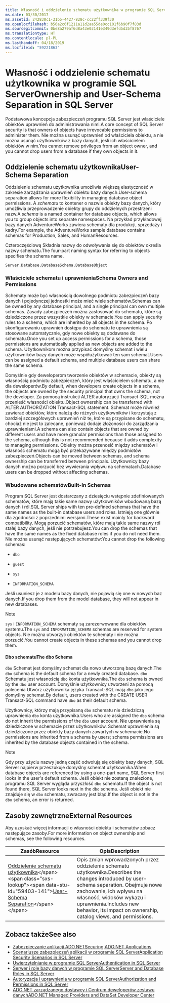 ```yaml
---
title: Własność i oddzielenie schematu użytkownika w programie SQL Server
ms.date: 03/30/2017
ms.assetid: 242830c1-31b5-4427-828c-cc22ff339f30
ms.openlocfilehash: b56a2c6f1211a11d2aa55de0cc101f6b90f7f83d
ms.sourcegitcommit: 0be8a279af6d8a43e03141e349d3efd5d35f8767
ms.translationtype: HT
ms.contentlocale: pl-PL
ms.lasthandoff: 04/18/2019
ms.locfileid: "59221863"
---
```

# <a name="ownership-and-user-schema-separation-in-sql-server"></a><span data-ttu-id="59403-102">Własność i oddzielenie schematu użytkownika w programie SQL Server</span><span class="sxs-lookup"><span data-stu-id="59403-102">Ownership and User-Schema Separation in SQL Server</span></span>
<span data-ttu-id="59403-103">Podstawowa koncepcja zabezpieczeń programu SQL Server jest właściciele obiektów uprawnień do administrowania nimi.</span><span class="sxs-lookup"><span data-stu-id="59403-103">A core concept of SQL Server security is that owners of objects have irrevocable permissions to administer them.</span></span> <span data-ttu-id="59403-104">Nie można usunąć uprawnień od właściciela obiektu, a nie można usunąć użytkowników z bazy danych, jeśli ich właścicielem obiektów w nim.</span><span class="sxs-lookup"><span data-stu-id="59403-104">You cannot remove privileges from an object owner, and you cannot drop users from a database if they own objects in it.</span></span>  
  
## <a name="user-schema-separation"></a><span data-ttu-id="59403-105">Oddzielenie schematu użytkownika</span><span class="sxs-lookup"><span data-stu-id="59403-105">User-Schema Separation</span></span>  
 <span data-ttu-id="59403-106">Oddzielenie schematu użytkownika umożliwia większą elastyczność w zakresie zarządzania uprawnień obiektu bazy danych.</span><span class="sxs-lookup"><span data-stu-id="59403-106">User-schema separation allows for more flexibility in managing database object permissions.</span></span> <span data-ttu-id="59403-107">A *schematu* to kontener o nazwie obiekty bazy danych, który umożliwia przeprowadzenie obiekty grupy do oddzielnych przestrzeni nazw.</span><span class="sxs-lookup"><span data-stu-id="59403-107">A *schema* is a named container for database objects, which allows you to group objects into separate namespaces.</span></span> <span data-ttu-id="59403-108">Na przykład przykładowej bazy danych AdventureWorks zawiera schematy dla produkcji, sprzedaży i kadry.</span><span class="sxs-lookup"><span data-stu-id="59403-108">For example, the AdventureWorks sample database contains schemas for Production, Sales, and HumanResources.</span></span>  
  
 <span data-ttu-id="59403-109">Czteroczęściową Składnia nazwy do odwoływania się do obiektów określa nazwy schematu.</span><span class="sxs-lookup"><span data-stu-id="59403-109">The four-part naming syntax for referring to objects specifies the schema name.</span></span>  
  
```  
Server.Database.DatabaseSchema.DatabaseObject  
```  
  
### <a name="schema-owners-and-permissions"></a><span data-ttu-id="59403-110">Właściciele schematu i uprawnienia</span><span class="sxs-lookup"><span data-stu-id="59403-110">Schema Owners and Permissions</span></span>  
 <span data-ttu-id="59403-111">Schematy może być własnością dowolnego podmiotu zabezpieczeń bazy danych i pojedynczej jednostki może mieć wiele schematów.</span><span class="sxs-lookup"><span data-stu-id="59403-111">Schemas can be owned by any database principal, and a single principal can own multiple schemas.</span></span> <span data-ttu-id="59403-112">Zasady zabezpieczeń można zastosować do schematu, które są dziedziczone przez wszystkie obiekty w schemacie.</span><span class="sxs-lookup"><span data-stu-id="59403-112">You can apply security rules to a schema, which are inherited by all objects in the schema.</span></span> <span data-ttu-id="59403-113">Po skonfigurowaniu uprawnień dostępu do schematu te uprawnienia są stosowane automatycznie, gdy nowe obiekty są dodawane do schematu.</span><span class="sxs-lookup"><span data-stu-id="59403-113">Once you set up access permissions for a schema, those permissions are automatically applied as new objects are added to the schema.</span></span> <span data-ttu-id="59403-114">Użytkownikom można przypisać domyślny schemat i wielu użytkowników bazy danych może współużytkować ten sam schemat.</span><span class="sxs-lookup"><span data-stu-id="59403-114">Users can be assigned a default schema, and multiple database users can share the same schema.</span></span>  
  
 <span data-ttu-id="59403-115">Domyślnie gdy deweloperom tworzenie obiektów w schemacie, obiekty są własnością podmiotu zabezpieczeń, który jest właścicielem schematu, a nie dla deweloperów.</span><span class="sxs-lookup"><span data-stu-id="59403-115">By default, when developers create objects in a schema, the objects are owned by the security principal that owns the schema, not the developer.</span></span> <span data-ttu-id="59403-116">Za pomocą instrukcji ALTER autoryzacji Transact-SQL można przenieść własności obiektu.</span><span class="sxs-lookup"><span data-stu-id="59403-116">Object ownership can be transferred with ALTER AUTHORIZATION Transact-SQL statement.</span></span> <span data-ttu-id="59403-117">Schemat może również zawierać obiektów, które należą do różnych użytkowników i korzystają z bardziej szczegółowych uprawnień niż te, które są przypisane do schematu, chociaż nie jest to zalecane, ponieważ dodaje złożoności do zarządzania uprawnieniami.</span><span class="sxs-lookup"><span data-stu-id="59403-117">A schema can also contain objects that are owned by different users and have more granular permissions than those assigned to the schema, although this is not recommended because it adds complexity to managing permissions.</span></span> <span data-ttu-id="59403-118">Obiekty można przenosić między schematów i własność schematu mogą być przekazywane między podmiotów zabezpieczeń.</span><span class="sxs-lookup"><span data-stu-id="59403-118">Objects can be moved between schemas, and schema ownership can be transferred between principals.</span></span> <span data-ttu-id="59403-119">Użytkownicy bazy danych można porzucić bez wywierania wpływu na schematach.</span><span class="sxs-lookup"><span data-stu-id="59403-119">Database users can be dropped without affecting schemas.</span></span>  
  
### <a name="built-in-schemas"></a><span data-ttu-id="59403-120">Wbudowane schematów</span><span class="sxs-lookup"><span data-stu-id="59403-120">Built-In Schemas</span></span>  
 <span data-ttu-id="59403-121">Program SQL Server jest dostarczany z dziesięciu wstępnie zdefiniowanych schematów, które mają takie same nazwy użytkowników wbudowaną bazą danych i ról.</span><span class="sxs-lookup"><span data-stu-id="59403-121">SQL Server ships with ten pre-defined schemas that have the same names as the built-in database users and roles.</span></span> <span data-ttu-id="59403-122">Istnieją one głównie dla zgodności z poprzednimi wersjami.</span><span class="sxs-lookup"><span data-stu-id="59403-122">These exist mainly for backward compatibility.</span></span> <span data-ttu-id="59403-123">Mogą porzucić schematów, które mają takie same nazwy ról stałej bazy danych, jeśli nie potrzebujesz.</span><span class="sxs-lookup"><span data-stu-id="59403-123">You can drop the schemas that have the same names as the fixed database roles if you do not need them.</span></span> <span data-ttu-id="59403-124">Nie można usunąć następujących schematów:</span><span class="sxs-lookup"><span data-stu-id="59403-124">You cannot drop the following schemas:</span></span>  
  
-   `dbo`  
  
-   `guest`  
  
-   `sys`  
  
-   `INFORMATION_SCHEMA`  
  
 <span data-ttu-id="59403-125">Jeśli usuniesz je z modelu bazy danych, nie pojawią się one w nowych baz danych.</span><span class="sxs-lookup"><span data-stu-id="59403-125">If you drop them from the model database, they will not appear in new databases.</span></span>  
  
> [!NOTE]
>  <span data-ttu-id="59403-126">`sys` i `INFORMATION_SCHEMA` schematy są zarezerwowane dla obiektów systemu.</span><span class="sxs-lookup"><span data-stu-id="59403-126">The `sys` and `INFORMATION_SCHEMA` schemas are reserved for system objects.</span></span> <span data-ttu-id="59403-127">Nie można utworzyć obiektów te schematy i nie można porzucić.</span><span class="sxs-lookup"><span data-stu-id="59403-127">You cannot create objects in these schemas and you cannot drop them.</span></span>  
  
#### <a name="the-dbo-schema"></a><span data-ttu-id="59403-128">Dbo schematu</span><span class="sxs-lookup"><span data-stu-id="59403-128">The dbo Schema</span></span>  
 <span data-ttu-id="59403-129">`dbo` Schemat jest domyślny schemat dla nowo utworzoną bazę danych.</span><span class="sxs-lookup"><span data-stu-id="59403-129">The `dbo` schema is the default schema for a newly created database.</span></span> <span data-ttu-id="59403-130">`dbo` Schematu jest własnością `dbo` konta użytkownika.</span><span class="sxs-lookup"><span data-stu-id="59403-130">The `dbo` schema is owned by the `dbo` user account.</span></span> <span data-ttu-id="59403-131">Domyślnie użytkownicy utworzeni za pomocą polecenia Utwórz użytkownika języka Transact-SQL mają `dbo` jako jego domyślny schemat.</span><span class="sxs-lookup"><span data-stu-id="59403-131">By default, users created with the CREATE USER Transact-SQL command have `dbo` as their default schema.</span></span>  
  
 <span data-ttu-id="59403-132">Użytkownicy, którzy mają przypisaną `dbo` schematu nie dziedziczą uprawnienia `dbo` konta użytkownika.</span><span class="sxs-lookup"><span data-stu-id="59403-132">Users who are assigned the `dbo` schema do not inherit the permissions of the `dbo` user account.</span></span> <span data-ttu-id="59403-133">Nie uprawnienia są dziedziczone w schemacie przez użytkowników. Schemat uprawnienia są dziedziczone przez obiekty bazy danych zawartych w schemacie.</span><span class="sxs-lookup"><span data-stu-id="59403-133">No permissions are inherited from a schema by users; schema permissions are inherited by the database objects contained in the schema.</span></span>  
  
> [!NOTE]
>  <span data-ttu-id="59403-134">Gdy przy użyciu nazwy jedną część odwołują się obiekty bazy danych, SQL Server najpierw przeszukuje domyślny schemat użytkownika.</span><span class="sxs-lookup"><span data-stu-id="59403-134">When database objects are referenced by using a one-part name, SQL Server first looks in the user's default schema.</span></span> <span data-ttu-id="59403-135">Jeśli obiekt nie zostaną znalezione, programu SQL Server wygląda przyszłość `dbo` schematu.</span><span class="sxs-lookup"><span data-stu-id="59403-135">If the object is not found there, SQL Server looks next in the `dbo` schema.</span></span> <span data-ttu-id="59403-136">Jeśli obiekt nie znajduje się w `dbo` schematu, zwracany jest błąd.</span><span class="sxs-lookup"><span data-stu-id="59403-136">If the object is not in the `dbo` schema, an error is returned.</span></span>  
  
## <a name="external-resources"></a><span data-ttu-id="59403-137">Zasoby zewnętrzne</span><span class="sxs-lookup"><span data-stu-id="59403-137">External Resources</span></span>  
 <span data-ttu-id="59403-138">Aby uzyskać więcej informacji o własności obiektu i schematów zobacz następujące zasoby.</span><span class="sxs-lookup"><span data-stu-id="59403-138">For more information on object ownership and schemas, see the following resources.</span></span>  
  
|<span data-ttu-id="59403-139">Zasób</span><span class="sxs-lookup"><span data-stu-id="59403-139">Resource</span></span>|<span data-ttu-id="59403-140">Opis</span><span class="sxs-lookup"><span data-stu-id="59403-140">Description</span></span>|  
|--------------|-----------------|  
|<span data-ttu-id="59403-141">[Oddzielenie schematu użytkownika](https://docs.microsoft.com/previous-versions/sql/sql-server-2008-r2/ms190387(v=sql.105))</span><span class="sxs-lookup"><span data-stu-id="59403-141">[User-Schema Separation](https://docs.microsoft.com/previous-versions/sql/sql-server-2008-r2/ms190387(v=sql.105))</span></span>|<span data-ttu-id="59403-142">Opis zmian wprowadzonych przez oddzielenie schematu użytkownika.</span><span class="sxs-lookup"><span data-stu-id="59403-142">Describes the changes introduced by user-schema separation.</span></span> <span data-ttu-id="59403-143">Obejmuje nowe zachowanie, ich wpływu na własność, widoków wykazu i uprawnienia.</span><span class="sxs-lookup"><span data-stu-id="59403-143">Includes new behavior, its impact on ownership, catalog views, and permissions.</span></span>|  
  
## <a name="see-also"></a><span data-ttu-id="59403-144">Zobacz także</span><span class="sxs-lookup"><span data-stu-id="59403-144">See also</span></span>

- [<span data-ttu-id="59403-145">Zabezpieczanie aplikacji ADO.NET</span><span class="sxs-lookup"><span data-stu-id="59403-145">Securing ADO.NET Applications</span></span>](../../../../../docs/framework/data/adonet/securing-ado-net-applications.md)
- [<span data-ttu-id="59403-146">Scenariusze zabezpieczeń aplikacji w programie SQL Server</span><span class="sxs-lookup"><span data-stu-id="59403-146">Application Security Scenarios in SQL Server</span></span>](../../../../../docs/framework/data/adonet/sql/application-security-scenarios-in-sql-server.md)
- [<span data-ttu-id="59403-147">Uwierzytelnianie w programie SQL Server</span><span class="sxs-lookup"><span data-stu-id="59403-147">Authentication in SQL Server</span></span>](../../../../../docs/framework/data/adonet/sql/authentication-in-sql-server.md)
- [<span data-ttu-id="59403-148">Serwer i role bazy danych w programie SQL Server</span><span class="sxs-lookup"><span data-stu-id="59403-148">Server and Database Roles in SQL Server</span></span>](../../../../../docs/framework/data/adonet/sql/server-and-database-roles-in-sql-server.md)
- [<span data-ttu-id="59403-149">Autoryzacja i uprawnienia w programie SQL Server</span><span class="sxs-lookup"><span data-stu-id="59403-149">Authorization and Permissions in SQL Server</span></span>](../../../../../docs/framework/data/adonet/sql/authorization-and-permissions-in-sql-server.md)
- [<span data-ttu-id="59403-150">ADO.NET zarządzanego dostawcy i Centrum deweloperów zestawu danych</span><span class="sxs-lookup"><span data-stu-id="59403-150">ADO.NET Managed Providers and DataSet Developer Center</span></span>](https://go.microsoft.com/fwlink/?LinkId=217917)
